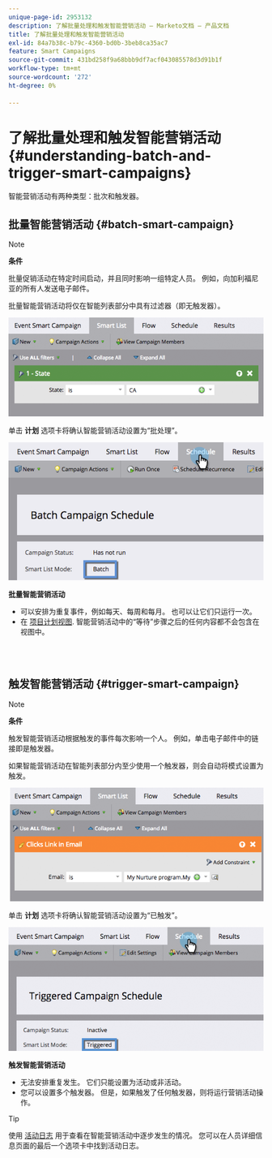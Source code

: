 ```yaml
---
unique-page-id: 2953132
description: 了解批量处理和触发智能营销活动 — Marketo文档 — 产品文档
title: 了解批量处理和触发智能营销活动
exl-id: 84a7b38c-b79c-4360-bd0b-3beb8ca35ac7
feature: Smart Campaigns
source-git-commit: 431bd258f9a68bbb9df7acf043085578d3d91b1f
workflow-type: tm+mt
source-wordcount: '272'
ht-degree: 0%

---
```


# 了解批量处理和触发智能营销活动 {#understanding-batch-and-trigger-smart-campaigns}

智能营销活动有两种类型：批次和触发器。

## 批量智能营销活动 {#batch-smart-campaign}

>[!NOTE]
>
>**条件**
>
>批量促销活动在特定时间启动，并且同时影响一组特定人员。 例如，向加利福尼亚的所有人发送电子邮件。

批量智能营销活动将仅在智能列表部分中具有过滤器（即无触发器）。

![](assets/understanding-batch-and-trigger-smart-campaigns-1.png)

单击 **计划** 选项卡将确认智能营销活动设置为“批处理”。

![](assets/understanding-batch-and-trigger-smart-campaigns-2.png)

**批量智能营销活动**

* 可以安排为重复事件，例如每天、每周和每月。 也可以让它们只运行一次。
* 在 [项目计划视图](/help/marketo/product-docs/core-marketo-concepts/programs/program-schedule-view/navigating-the-program-schedule-view.md). 智能营销活动中的“等待”步骤之后的任何内容都不会包含在视图中。

<br> 

## 触发智能营销活动 {#trigger-smart-campaign}

>[!NOTE]
>
>**条件**
>
>触发智能营销活动根据触发的事件每次影响一个人。 例如，单击电子邮件中的链接即是触发器。

如果智能营销活动在智能列表部分内至少使用一个触发器，则会自动将模式设置为触发。

![](assets/understanding-batch-and-trigger-smart-campaigns-3.png)

单击 **计划** 选项卡将确认智能营销活动设置为“已触发”。

![](assets/understanding-batch-and-trigger-smart-campaigns-4.png)

**触发智能营销活动**

* 无法安排重复发生。 它们只能设置为活动或非活动。
* 您可以设置多个触发器。 但是，如果触发了任何触发器，则将运行营销活动操作。

>[!TIP]
>
>使用 [活动日志](/help/marketo/product-docs/core-marketo-concepts/smart-lists-and-static-lists/managing-people-in-smart-lists/locate-the-activity-log-for-a-person.md) 用于查看在智能营销活动中逐步发生的情况。 您可以在人员详细信息页面的最后一个选项卡中找到活动日志。

